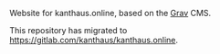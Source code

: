Website for kanthaus.online, based on the [Grav](https://getgrav.org/) CMS.

This repository has migrated to https://gitlab.com/kanthaus/kanthaus.online.
